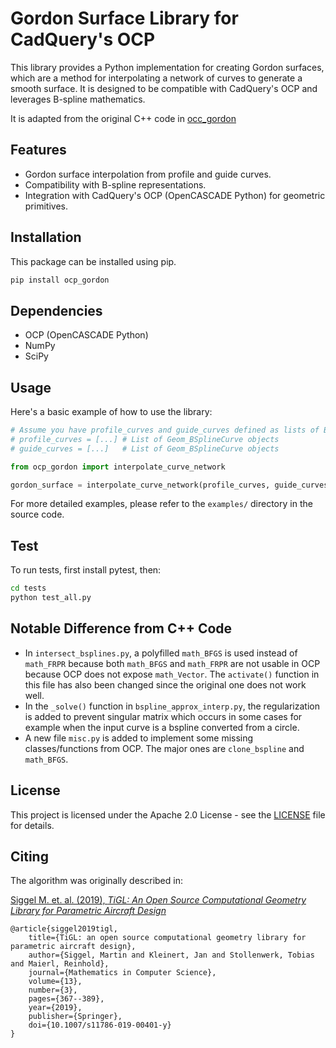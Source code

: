 # Gordon Surface Library for CadQuery's OCP

This library provides a Python implementation for creating Gordon surfaces, which are a method for interpolating a network of curves to generate a smooth surface. It is designed to be compatible with CadQuery's OCP and leverages B-spline mathematics.

It is adapted from the original C++ code in [occ_gordon](https://github.com/rainman110/occ_gordon)

## Features

- Gordon surface interpolation from profile and guide curves.
- Compatibility with B-spline representations.
- Integration with CadQuery's OCP (OpenCASCADE Python) for geometric primitives.

## Installation

This package can be installed using pip.

```bash
pip install ocp_gordon
```

## Dependencies

- OCP (OpenCASCADE Python)
- NumPy
- SciPy

## Usage

Here's a basic example of how to use the library:

```python
# Assume you have profile_curves and guide_curves defined as lists of B-spline objects
# profile_curves = [...] # List of Geom_BSplineCurve objects
# guide_curves = [...]   # List of Geom_BSplineCurve objects

from ocp_gordon import interpolate_curve_network

gordon_surface = interpolate_curve_network(profile_curves, guide_curves)

```

For more detailed examples, please refer to the `examples/` directory in the source code.

## Test

To run tests, first install pytest, then:

```bash
cd tests
python test_all.py

```

## Notable Difference from C++ Code

- In `intersect_bsplines.py`, a polyfilled `math_BFGS` is used instead of `math_FRPR` because both `math_BFGS` and `math_FRPR` are not usable in OCP because OCP does not expose `math_Vector`. The `activate()` function in this file has also been changed since the original one does not work well.
- In the `_solve()` function in `bspline_approx_interp.py`, the regularization is added to prevent singular matrix which occurs in some cases for example when the input curve is a bspline converted from a circle.
- A new file `misc.py` is added to implement some missing classes/functions from OCP. The major ones are `clone_bspline` and `math_BFGS`.

## License

This project is licensed under the Apache 2.0 License - see the [LICENSE](LICENSE) file for details.

## Citing

The algorithm was originally described in:

[Siggel M. et. al. (2019), _TiGL: An Open Source Computational Geometry Library for Parametric Aircraft Design_](https://doi.org/10.1007/s11786-019-00401-y)

```
@article{siggel2019tigl,
	title={TiGL: an open source computational geometry library for parametric aircraft design},
	author={Siggel, Martin and Kleinert, Jan and Stollenwerk, Tobias and Maierl, Reinhold},
	journal={Mathematics in Computer Science},
	volume={13},
	number={3},
	pages={367--389},
	year={2019},
	publisher={Springer},
    doi={10.1007/s11786-019-00401-y}
}
```
